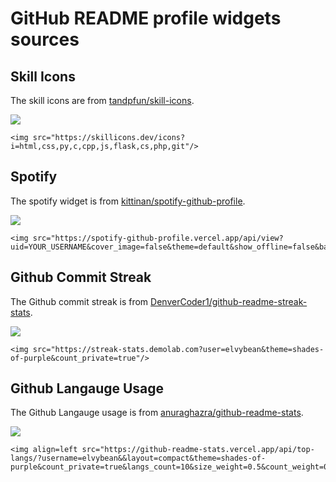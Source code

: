# GitHub README profile widgets sources

## Skill Icons
The skill icons are from [tandpfun/skill-icons](https://github.com/tandpfun/skill-icons). 

<img src="https://skillicons.dev/icons?i=html,css,py,c,cpp,js,flask,cs,php,git"/>

```
<img src="https://skillicons.dev/icons?i=html,css,py,c,cpp,js,flask,cs,php,git"/>
```

## Spotify
The spotify widget is from [kittinan/spotify-github-profile](https://github.com/kittinan/spotify-github-profile).

<img src="https://spotify-github-profile.vercel.app/api/view?uid=elvis_arry03&cover_image=false&theme=default&show_offline=false&background_color=121212&interchange=false"/>

```
<img src="https://spotify-github-profile.vercel.app/api/view?uid=YOUR_USERNAME&cover_image=false&theme=default&show_offline=false&background_color=121212&interchange=false"/>
```

## Github Commit Streak
The Github commit streak is from [DenverCoder1/github-readme-streak-stats](https://github.com/DenverCoder1/github-readme-streak-stats).

<img src="https://streak-stats.demolab.com?user=elvybean&theme=shades-of-purple&count_private=true"/>

```
<img src="https://streak-stats.demolab.com?user=elvybean&theme=shades-of-purple&count_private=true"/>
```

## Github Langauge Usage
The Github Langauge usage is from [anuraghazra/github-readme-stats](https://github.com/anuraghazra/github-readme-stats).

<img src="https://github-readme-stats.vercel.app/api/top-langs/?username=elvybean&&layout=compact&theme=shades-of-purple&count_private=true&langs_count=10&size_weight=0.5&count_weight=0.5"/>

```
<img align=left src="https://github-readme-stats.vercel.app/api/top-langs/?username=elvybean&&layout=compact&theme=shades-of-purple&count_private=true&langs_count=10&size_weight=0.5&count_weight=0.5"/>
```
